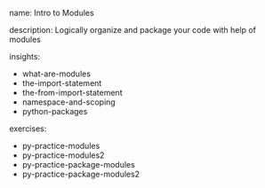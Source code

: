 name: Intro to Modules

description: Logically organize and package your code with help of modules

insights:
  - what-are-modules
  - the-import-statement
  - the-from-import-statement
  - namespace-and-scoping
  - python-packages

exercises:
  - py-practice-modules
  - py-practice-modules2
  - py-practice-package-modules
  - py-practice-package-modules2
